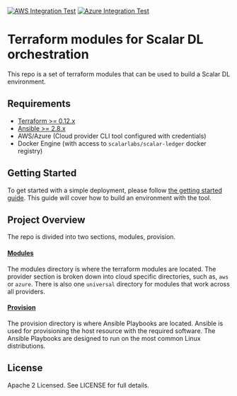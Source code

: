 [![AWS Integration Test](https://github.com/scalar-labs/scalar-terraform/workflows/Integration-test-with-terratest-for-AWS/badge.svg?branch=master)](https://github.com/scalar-labs/scalar-terraform/actions)
[![Azure Integration Test](https://github.com/scalar-labs/scalar-terraform/workflows/Integration-test-with-terratest-for-Azure/badge.svg?branch=master)](https://github.com/scalar-labs/scalar-terraform/actions)

# Terraform modules for Scalar DL orchestration
This repo is a set of terraform modules that can be used to build a Scalar DL environment.

## Requirements

* [Terraform >= 0.12.x](https://www.terraform.io/downloads.html)
* [Ansible >= 2.8.x](https://docs.ansible.com/ansible/latest/installation_guide/intro_installation.html)
* AWS/Azure (Cloud provider CLI tool configured with credentials)
* Docker Engine (with access to `scalarlabs/scalar-ledger` docker registry)

## Getting Started

To get started with a simple deployment, please follow [the getting started guide](docs/GettingStarted.md). This guide will cover how to build an environment with the tool.

## Project Overview
The repo is divided into two sections, modules, provision.

#### [Modules](modules)
The modules directory is where the terraform modules are located. The provider section is broken down into cloud specific directories, such as, `aws` or `azure`. There is also one `universal` directory for modules that work across all providers.

#### [Provision](provision)
The provision directory is where Ansible Playbooks are located. Ansible is used for provisioning the host resource with the required software. The Ansible Playbooks are designed to run on the most common Linux distributions.

## License

Apache 2 Licensed. See LICENSE for full details.

